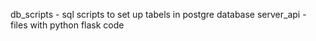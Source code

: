 db_scripts - sql scripts to set up tabels in postgre database
server_api - files with python flask code 
